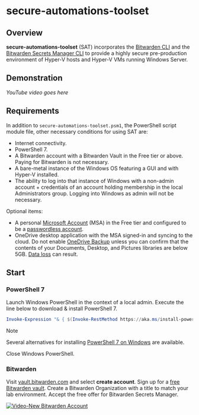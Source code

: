 # secure-automations-toolset

## Overview
**secure-automations-toolset** (SAT) incorporates the [Bitwarden CLI](https://bitwarden.com/help/cli/) and the [Bitwarden Secrets Manager CLI](https://bitwarden.com/help/secrets-manager-cli/) to provide a highly secure pre-production environment of Hyper-V hosts and Hyper-V VMs running Windows Server. 

## Demonstration
_YouTube video goes here_

## Requirements
In addition to `secure-automations-toolset.psm1`, the PowerShell script module file, other necessary conditions for using SAT are:  
* Internet connectivity. 
* PowerShell 7. 
* A Bitwarden account with a Bitwarden Vault in the Free tier or above. Paying for Bitwarden is not necessary. 
* A bare-metal instance of the Windows OS featuring a GUI and with Hyper-V installed.
* The ability to log into that instance of Windows with a non-admin account + credentials of an account holding membership in the local Administrators group. Logging into Windows as admin will not be necessary. 

Optional items: 
* A personal [Microsoft Account](https://account.microsoft.com/account/) (MSA) in the Free tier and configured to be a [passwordless account](https://support.microsoft.com/en-us/windows/go-passwordless-with-your-microsoft-account-585a71d7-2295-4878-aeac-a014984df856). 
* OneDrive desktop application with the MSA signed-in and syncing to the cloud. Do not enable [OneDrive Backup](https://support.microsoft.com/en-us/office/turn-on-onedrive-backup-4e44ceab-bcdf-4d17-9ae0-6f00f6080adb) unless you can confirm that the contents of your Documents, Desktop, and Pictures libraries are below 5GB. [Data loss](https://askleo.com/onedrive-backup-versus-using-onedrive-for-backup-even-though-onedrive-isnt-backup/) can result. 

## Start
### PowerShell 7
Launch Windows PowerShell in the context of a local admin. Execute the line below to download & install PowerShell 7. 

```powershell
Invoke-Expression "& { $(Invoke-RestMethod https://aka.ms/install-powershell.ps1) } -UseMSI"
```

> [!NOTE]
> Several alternatives for installing [PowerShell 7 on Windows](https://learn.microsoft.com/en-us/powershell/scripting/install/installing-powershell-on-windows) are available. 

Close Windows PowerShell. 

### Bitwarden
Visit [vault.bitwarden.com](https://vault.bitwarden.com/#/login) and select **create account**. Sign up for a [free Bitwarden vault](https://bitwarden.com/go/start-free/). Create a Bitwarden Organization with a title to match your lab environment. Accept the free offer for Bitwarden Secrets Manager. 

[![Video-New Bitwarden Account](https://img.youtube.com/vi/i_uSPgdqVO8/0.jpg)](https://www.youtube.com/watch?v=i_uSPgdqVO8)
